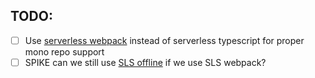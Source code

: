 ## TODO:

- [ ] Use [serverless webpack](https://www.npmjs.com/package/serverless-webpack) instead of serverless typescript for proper mono repo support
- [ ] SPIKE can we still use [SLS offline](https://www.npmjs.com/package/serverless-offline) if we use SLS webpack?
